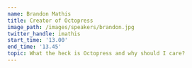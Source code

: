 ```yaml
---
name: Brandon Mathis
title: Creator of Octopress
image_path: /images/speakers/brandon.jpg
twitter_handle: imathis
start_time: '13.00'
end_time: '13.45'
topic: What the heck is Octopress and why should I care?
---
```


